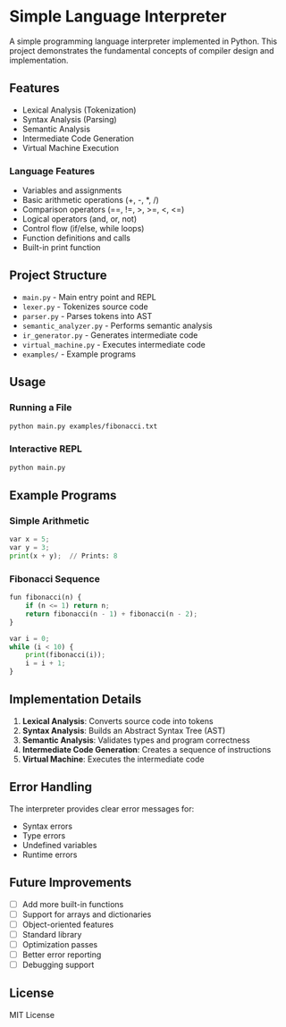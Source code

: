 # Simple Language Interpreter

A simple programming language interpreter implemented in Python. This project demonstrates the fundamental concepts of compiler design and implementation.

## Features

- Lexical Analysis (Tokenization)
- Syntax Analysis (Parsing)
- Semantic Analysis
- Intermediate Code Generation
- Virtual Machine Execution

### Language Features

- Variables and assignments
- Basic arithmetic operations (+, -, *, /)
- Comparison operators (==, !=, >, >=, <, <=)
- Logical operators (and, or, not)
- Control flow (if/else, while loops)
- Function definitions and calls
- Built-in print function

## Project Structure

- `main.py` - Main entry point and REPL
- `lexer.py` - Tokenizes source code
- `parser.py` - Parses tokens into AST
- `semantic_analyzer.py` - Performs semantic analysis
- `ir_generator.py` - Generates intermediate code
- `virtual_machine.py` - Executes intermediate code
- `examples/` - Example programs

## Usage

### Running a File

```bash
python main.py examples/fibonacci.txt
```

### Interactive REPL

```bash
python main.py
```

## Example Programs

### Simple Arithmetic
```python
var x = 5;
var y = 3;
print(x + y);  // Prints: 8
```

### Fibonacci Sequence
```python
fun fibonacci(n) {
    if (n <= 1) return n;
    return fibonacci(n - 1) + fibonacci(n - 2);
}

var i = 0;
while (i < 10) {
    print(fibonacci(i));
    i = i + 1;
}
```

## Implementation Details

1. **Lexical Analysis**: Converts source code into tokens
2. **Syntax Analysis**: Builds an Abstract Syntax Tree (AST)
3. **Semantic Analysis**: Validates types and program correctness
4. **Intermediate Code Generation**: Creates a sequence of instructions
5. **Virtual Machine**: Executes the intermediate code

## Error Handling

The interpreter provides clear error messages for:
- Syntax errors
- Type errors
- Undefined variables
- Runtime errors

## Future Improvements

- [ ] Add more built-in functions
- [ ] Support for arrays and dictionaries
- [ ] Object-oriented features
- [ ] Standard library
- [ ] Optimization passes
- [ ] Better error reporting
- [ ] Debugging support

## License

MIT License